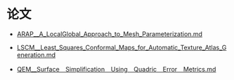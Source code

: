 # 论文
- [ARAP__A_LocalGlobal_Approach_to_Mesh_Parameterization.md](docs\论文\ARAP__A_LocalGlobal_Approach_to_Mesh_Parameterization.md)

- [LSCM__Least_Squares_Conformal_Maps_for_Automatic_Texture_Atlas_Generation.md](docs\论文\LSCM__Least_Squares_Conformal_Maps_for_Automatic_Texture_Atlas_Generation.md)

- [QEM__Surface＿Simplification＿Using＿Quadric＿Error＿Metrics.md](docs\论文\QEM__Surface＿Simplification＿Using＿Quadric＿Error＿Metrics.md)

